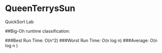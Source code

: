 # QueenTerrysSun
QuickSort Lab 

##Big-Oh runtime classification:

###Best Run Time: O(n^2)
###Worst Run Time: O(n log n) 
###Average: O(n log n )
